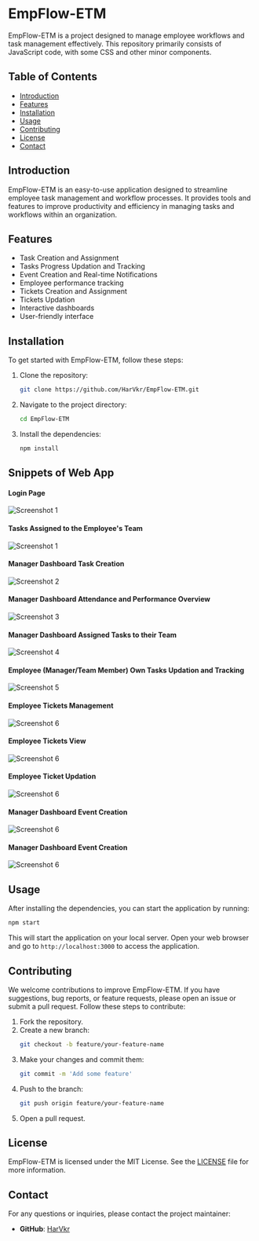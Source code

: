 # EmpFlow-ETM

EmpFlow-ETM is a project designed to manage employee workflows and task management effectively. This repository primarily consists of JavaScript code, with some CSS and other minor components.

## Table of Contents

- [Introduction](#introduction)
- [Features](#features)
- [Installation](#installation)
- [Usage](#usage)
- [Contributing](#contributing)
- [License](#license)
- [Contact](#contact)

## Introduction

EmpFlow-ETM is an easy-to-use application designed to streamline employee task management and workflow processes. It provides tools and features to improve productivity and efficiency in managing tasks and workflows within an organization.

## Features

- Task Creation and Assignment
- Tasks Progress Updation and Tracking
- Event Creation and Real-time Notifications
- Employee performance tracking
- Tickets Creation and Assignment
- Tickets Updation
- Interactive dashboards
- User-friendly interface

## Installation

To get started with EmpFlow-ETM, follow these steps:

1. Clone the repository:
    ```sh
    git clone https://github.com/HarVkr/EmpFlow-ETM.git
    ```
2. Navigate to the project directory:
    ```sh
    cd EmpFlow-ETM
    ```
3. Install the dependencies:
    ```sh
    npm install
    ```

## Snippets of Web App 

#### Login Page
![Screenshot 1](app_images/Login_Page.png)
#### Tasks Assigned to the Employee's Team
![Screenshot 1](app_images/v2/Employee-Team-Tasks.png)
#### Manager Dashboard Task Creation
![Screenshot 2](app_images/v2/Manager-Create-Tasks.png)
#### Manager Dashboard Attendance and Performance Overview
![Screenshot 3](app_images/v2/Manager-Attendance-Tasks-Performance.png)
#### Manager Dashboard Assigned Tasks to their Team
![Screenshot 4](app_images/v2/Manager-Assigned-Tasks.png)
#### Employee (Manager/Team Member) Own Tasks Updation and Tracking
![Screenshot 5](app_images/Manager-Update-Tasks.png)
#### Employee Tickets Management
![Screenshot 6](app_images/v2/Employee-Ticket-Management.png)
#### Employee Tickets View
![Screenshot 6](app_images/v2/Tickets.png)
#### Employee Ticket Updation
![Screenshot 6](app_images/v2/Employee-Ticket-Updation.png)
#### Manager Dashboard Event Creation
![Screenshot 6](app_images/Manager_Dashboard_Events.png)
#### Manager Dashboard Event Creation
![Screenshot 6](app_images/Manager_Dashboard_Events.png)


## Usage

After installing the dependencies, you can start the application by running:

```sh
npm start
```

This will start the application on your local server. Open your web browser and go to `http://localhost:3000` to access the application.

## Contributing

We welcome contributions to improve EmpFlow-ETM. If you have suggestions, bug reports, or feature requests, please open an issue or submit a pull request. Follow these steps to contribute:

1. Fork the repository.
2. Create a new branch:
    ```sh
    git checkout -b feature/your-feature-name
    ```
3. Make your changes and commit them:
    ```sh
    git commit -m 'Add some feature'
    ```
4. Push to the branch:
    ```sh
    git push origin feature/your-feature-name
    ```
5. Open a pull request.

## License

EmpFlow-ETM is licensed under the MIT License. See the [LICENSE](LICENSE) file for more information.

## Contact

For any questions or inquiries, please contact the project maintainer:

- **GitHub**: [HarVkr](https://github.com/HarVkr)
